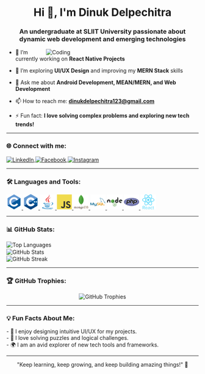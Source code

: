 <h1 align="center">Hi 👋, I'm Dinuk Delpechitra</h1>
<h3 align="center">An undergraduate at SLIIT University passionate about dynamic web development and emerging technologies</h3>
<img align="right" alt="Coding" width="400" src="https://cdn.dribbble.com/users/1162077/screenshots/3848914/programmer.gif">



- 🔭 I’m currently working on **React Native Projects**

- 🌱 I’m exploring **UI/UX Design** and improving my **MERN Stack** skills

- 💬 Ask me about **Android Development, MEAN/MERN, and Web Development**

- 📫 How to reach me: **dinukdelpechitra123@gmail.com**

- ⚡ Fun fact: **I love solving complex problems and exploring new tech trends!**

---

<h3 align="left">🌐 Connect with me:</h3>
<p align="left">
  <a href="https://linkedin.com/in/dinuk-delpechitra-15a29032a" target="_blank">
    <img align="center" src="https://raw.githubusercontent.com/rahuldkjain/github-profile-readme-generator/master/src/images/icons/Social/linked-in-alt.svg" alt="LinkedIn" height="30" width="40" />
  </a>
  <a href="https://fb.com/dinuk.delpechitra" target="_blank">
    <img align="center" src="https://raw.githubusercontent.com/rahuldkjain/github-profile-readme-generator/master/src/images/icons/Social/facebook.svg" alt="Facebook" height="30" width="40" />
  </a>
  <a href="https://instagram.com/_dinukk_" target="_blank">
    <img align="center" src="https://raw.githubusercontent.com/rahuldkjain/github-profile-readme-generator/master/src/images/icons/Social/instagram.svg" alt="Instagram" height="30" width="40" />
  </a>
</p>

---

<h3 align="left">🛠️ Languages and Tools:</h3>
<p align="left"> 
  <a href="https://www.cprogramming.com/" target="_blank" rel="noreferrer">
    <img src="https://raw.githubusercontent.com/devicons/devicon/master/icons/c/c-original.svg" alt="C" width="40" height="40"/> 
  </a>
  <a href="https://www.w3schools.com/cpp/" target="_blank" rel="noreferrer">
    <img src="https://raw.githubusercontent.com/devicons/devicon/master/icons/cplusplus/cplusplus-original.svg" alt="C++" width="40" height="40"/> 
  </a>
  <a href="https://www.java.com" target="_blank" rel="noreferrer">
    <img src="https://raw.githubusercontent.com/devicons/devicon/master/icons/java/java-original.svg" alt="Java" width="40" height="40"/> 
  </a>
  <a href="https://developer.mozilla.org/en-US/docs/Web/JavaScript" target="_blank" rel="noreferrer">
    <img src="https://raw.githubusercontent.com/devicons/devicon/master/icons/javascript/javascript-original.svg" alt="JavaScript" width="40" height="40"/> 
  </a>
  <a href="https://www.mongodb.com/" target="_blank" rel="noreferrer">
    <img src="https://raw.githubusercontent.com/devicons/devicon/master/icons/mongodb/mongodb-original-wordmark.svg" alt="MongoDB" width="40" height="40"/> 
  </a>
  <a href="https://www.mysql.com/" target="_blank" rel="noreferrer">
    <img src="https://raw.githubusercontent.com/devicons/devicon/master/icons/mysql/mysql-original-wordmark.svg" alt="MySQL" width="40" height="40"/> 
  </a>
  <a href="https://nodejs.org" target="_blank" rel="noreferrer">
    <img src="https://raw.githubusercontent.com/devicons/devicon/master/icons/nodejs/nodejs-original-wordmark.svg" alt="Node.js" width="40" height="40"/> 
  </a>
  <a href="https://www.php.net" target="_blank" rel="noreferrer">
    <img src="https://raw.githubusercontent.com/devicons/devicon/master/icons/php/php-original.svg" alt="PHP" width="40" height="40"/> 
  </a>
  <a href="https://reactjs.org/" target="_blank" rel="noreferrer">
    <img src="https://raw.githubusercontent.com/devicons/devicon/master/icons/react/react-original-wordmark.svg" alt="React" width="40" height="40"/> 
  </a>
</p>

---

<h3 align="left">📊 GitHub Stats:</h3>
<div>
  <img align="left" src="https://github-readme-stats.vercel.app/api/top-langs?username=dinukdelpe&show_icons=true&locale=en&layout=compact" alt="Top Languages" />
  <br />
  <img align="center" src="https://github-readme-stats.vercel.app/api?username=dinukdelpe&show_icons=true&locale=en" alt="GitHub Stats" />
  <br />
  <img align="center" src="https://github-readme-streak-stats.herokuapp.com/?user=dinukdelpe" alt="GitHub Streak" />
</div>

---

<h3 align="left">🏆 GitHub Trophies:</h3>
<p align="center">
  <img src="https://github-profile-trophy.vercel.app/?username=dinukdelpe&theme=radical&no-frame=true&margin-w=15" alt="GitHub Trophies" />
</p>

---


<h3 align="left">💡 Fun Facts About Me:</h3>
- 🎨 I enjoy designing intuitive UI/UX for my projects.  <br>
- 🧩 I love solving puzzles and logical challenges.  <br>
- 🌍 I am an avid explorer of new tech tools and frameworks.<br>

---

<p align="center">"Keep learning, keep growing, and keep building amazing things!" 🚀</p>
